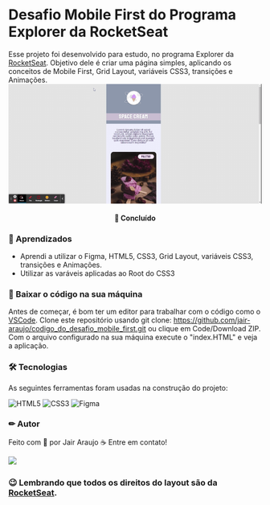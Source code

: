 # Desafio Mobile First do Programa Explorer da RocketSeat

Esse projeto foi desenvolvido para estudo, no programa Explorer da [RocketSeat](https://www.rocketseat.com.br/). 
Objetivo dele é criar uma página simples, aplicando os conceitos de Mobile First, Grid Layout, variáveis CSS3, transições e Animações.
<img align="center" src="https://github.com/jair-araujo/codigo_do_desafio_mobile_first/blob/main/assets/img/SpaceCream.gif" alt="Gif do resultado final do Desafio Mobile First Explorer RocketSeat"/>
<h4 align="center"> 
🚀 Concluído
</h4>

### 📕 Aprendizados

- Aprendi a utilizar o Figma, HTML5, CSS3, Grid Layout, variáveis CSS3, transições e Animações.
- Utilizar as varáveis aplicadas ao Root do CSS3


### 🏁 Baixar o código na sua máquina

Antes de começar, é bom ter um editor para trabalhar com o código como o [VSCode](https://code.visualstudio.com/).
Clone este repositório usando git clone: https://github.com/jair-araujo/codigo_do_desafio_mobile_first.git ou clique em Code/Download ZIP.
Com o arquivo configurado na sua máquina execute o "index.HTML" e veja a aplicação.

### 🛠 Tecnologias

As seguintes ferramentas foram usadas na construção do projeto:

![HTML5](https://img.shields.io/badge/html5-%23E34F26.svg?style=for-the-badge&logo=html5&logoColor=white)
![CSS3](https://img.shields.io/badge/css3-%231572B6.svg?style=for-the-badge&logo=css3&logoColor=white)
![Figma](https://img.shields.io/badge/figma-%23F24E1E.svg?style=for-the-badge&logo=figma&logoColor=white)

### ✏ Autor

Feito com 💜 por Jair Araujo ☕ Entre em contato!

[<img src="https://img.shields.io/badge/linkedin-%230077B5.svg?&style=for-the-badge&logo=linkedin&logoColor=white" />](https://www.linkedin.com/in/jairaraujo/)

### 😉 Lembrando que todos os direitos do layout são da [RocketSeat](https://www.rocketseat.com.br/).
